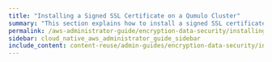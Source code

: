 ```yaml
---
title: "Installing a Signed SSL Certificate on a Qumulo Cluster"
summary: "This section explains how to install a signed SSL certificate from your certificate authority (CA) on your Qumulo cluster."
permalink: /aws-administrator-guide/encryption-data-security/installing-signed-ssl-certificate.html
sidebar: cloud_native_aws_administrator_guide_sidebar
include_content: content-reuse/admin-guides/encryption-data-security/installing-signed-ssl-certificate.md
---
```

